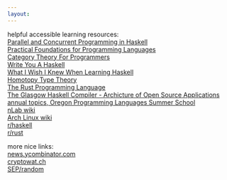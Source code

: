 ```yaml
---
layout:
---
```


helpful accessible learning resources:<br>
[Parallel and Concurrent Programming in Haskell](http://chimera.labs.oreilly.com/books/1230000000929/index.html)<br>
[Practical Foundations for Programming Languages](http://www.cs.cmu.edu/~rwh/pfpl.html)<br>
[Category Theory For Programmers](https://bartoszmilewski.com/2014/10/28/category-theory-for-programmers-the-preface/)<br>
[Write You A Haskell](http://dev.stephendiehl.com/fun/)<br>
[What I Wish I Knew When Learning Haskell](http://dev.stephendiehl.com/hask/)<br>
[Homotopy Type Theory](https://homotopytypetheory.org/book/)<br>
[The Rust Programming Language](https://doc.rust-lang.org/stable/book/second-edition/)<br>
[The Glasgow Haskell Compiler - Archicture of Open Source Applications](http://www.aosabook.org/en/ghc.html)<br>
[annual topics, Oregon Programming Languages Summer School](https://www.cs.uoregon.edu/research/summerschool/summer17/topics.php)<br>
[nLab wiki](https://ncatlab.org/nlab/show/HomePage)<br>
[Arch Linux wiki](https://wiki.archlinux.org/)<br>
[r/haskell](http://www.reddit.com/r/haskell)<br>
[r/rust](http://www.reddit.com/r/rust)<br>


more nice links:<br>
[news.ycombinator.com](https://news.ycombinator.com)<br>
[cryptowat.ch](https://cryptowat.ch)<br>
[SEP/random](https://plato.stanford.edu/cgi-bin/encyclopedia/random)<br>


